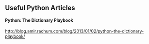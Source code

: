 ## Useful Python Articles

#### Python: The Dictionary Playbook
http://blog.amir.rachum.com/blog/2013/01/02/python-the-dictionary-playbook/
